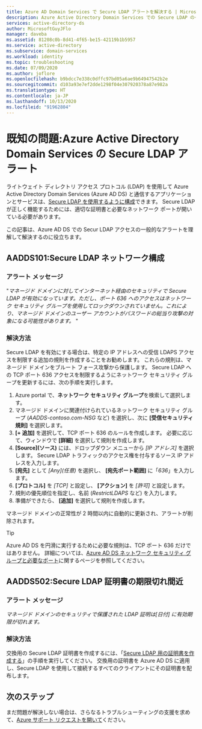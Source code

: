 ```yaml
---
title: Azure AD Domain Services で Secure LDAP アラートを解決する | Microsoft Docs
description: Azure Active Directory Domain Services での Secure LDAP の一般的なアラートをトラブルシューティングおよび解決する方法について説明します。
services: active-directory-ds
author: MicrosoftGuyJFlo
manager: daveba
ms.assetid: 81208c0b-8d41-4f65-be15-42119b1b5957
ms.service: active-directory
ms.subservice: domain-services
ms.workload: identity
ms.topic: troubleshooting
ms.date: 07/09/2020
ms.author: joflore
ms.openlocfilehash: b9bdcc7e338c0dffc97bd05a6ae9b64947542b2e
ms.sourcegitcommit: d103a93e7ef2dde1298f04e307920378a87e982a
ms.translationtype: HT
ms.contentlocale: ja-JP
ms.lasthandoff: 10/13/2020
ms.locfileid: "91962804"
---
```

# <a name="known-issues-secure-ldap-alerts-in-azure-active-directory-domain-services"></a>既知の問題:Azure Active Directory Domain Services の Secure LDAP アラート

ライトウェイト ディレクトリ アクセス プロトコル (LDAP) を使用して Azure Active Directory Domain Services (Azure AD DS) と通信するアプリケーションとサービスは、[Secure LDAP を使用するように構成](tutorial-configure-ldaps.md)できます。 Secure LDAP が正しく機能するためには、適切な証明書と必要なネットワーク ポートが開いている必要があります。

この記事は、Azure AD DS での Secur LDAP アクセスの一般的なアラートを理解して解決するのに役立ちます。

## <a name="aadds101-secure-ldap-network-configuration"></a>AADDS101:Secure LDAP ネットワーク構成

### <a name="alert-message"></a>アラート メッセージ

"*マネージド ドメインに対してインターネット経由のセキュリティで Secure LDAP が有効になっています。ただし、ポート 636 へのアクセスはネットワーク セキュリティ グループを使用してロックダウンされていません。これにより、マネージド ドメインのユーザー アカウントがパスワードの総当り攻撃の対象になる可能性があります。* "

### <a name="resolution"></a>解決方法

Secure LDAP を有効にする場合は、特定の IP アドレスへの受信 LDAPS アクセスを制限する追加の規則を作成することをお勧めします。 これらの規則は、マネージド ドメインをブルート フォース攻撃から保護します。 Secure LDAP への TCP ポート 636 アクセスを制限するようにネットワーク セキュリティ グループを更新するには、次の手順を実行します。

1. Azure portal で、**ネットワーク セキュリティ グループ**を検索して選択します。
1. マネージド ドメインに関連付けられているネットワーク セキュリティ グループ (*AADDS-contoso.com-NSG* など) を選択し、次に **[受信セキュリティ規則]** を選択します。
1. **[+ 追加]** を選択して、TCP ポート 636 のルールを作成します。 必要に応じて、ウィンドウで **[詳細]** を選択して規則を作成します。
1. **[Source]\(ソース\)** には、ドロップダウン メニューから *[IP アドレス]* を選択します。 Secure LDAP トラフィックのアクセス権を付与するソース IP アドレスを入力します。
1. **[宛先]** として *[Any]\(任意\)* を選択し、 **[宛先ポート範囲]** に「*636*」を入力します。
1. **[プロトコル]** を *[TCP]* と設定し、 **[アクション]** を *[許可]* と設定します。
1. 規則の優先順位を指定し、名前 (*RestrictLDAPS* など) を入力します。
1. 準備ができたら、 **[追加]** を選択して規則を作成します。

マネージド ドメインの正常性が 2 時間以内に自動的に更新され、アラートが削除されます。

> [!TIP]
> Azure AD DS を円滑に実行するために必要な規則は、TCP ポート 636 だけではありません。 詳細については、[Azure AD DS ネットワーク セキュリティ グループと必要なポート](network-considerations.md#network-security-groups-and-required-ports)に関するページを参照してください。

## <a name="aadds502-secure-ldap-certificate-expiring"></a>AADDS502:Secure LDAP 証明書の期限切れ間近

### <a name="alert-message"></a>アラート メッセージ

*マネージド ドメインのセキュリティで保護された LDAP 証明は[日付] に有効期限が切れます。*

### <a name="resolution"></a>解決方法

交換用の Secure LDAP 証明書を作成するには、「[Secure LDAP 用の証明書を作成する](tutorial-configure-ldaps.md#create-a-certificate-for-secure-ldap)」の手順を実行してください。 交換用の証明書を Azure AD DS に適用し、Secure LDAP を使用して接続するすべてのクライアントにその証明書を配布します。

## <a name="next-steps"></a>次のステップ

まだ問題が解決しない場合は、さらなるトラブルシューティングの支援を求めて、[Azure サポート リクエストを開いて][azure-support]ください。

<!-- INTERNAL LINKS -->
[azure-support]: ../active-directory/fundamentals/active-directory-troubleshooting-support-howto.md

